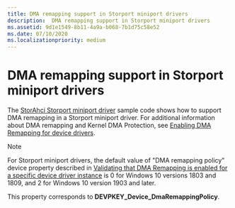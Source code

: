 ```yaml
---
title: DMA remapping support in Storport miniport drivers
description:  DMA remapping support in Storport miniport drivers
ms.assetid: 9d1e1549-8b11-4a9a-b068-7b1d75c58e52
ms.date: 07/10/2020
ms.localizationpriority: medium
---
```


# DMA remapping support in Storport miniport drivers

The [StorAhci Storport miniport driver](https://github.com/microsoft/Windows-driver-samples/tree/master/storage/miniports/storahci) sample code shows how to support DMA remapping in a Storport miniport driver. For additional information about DMA remapping and Kernel DMA Protection, see [Enabling DMA Remapping for device drivers](https://docs.microsoft.com/windows-hardware/drivers/pci/enabling-dma-remapping-for-device-drivers).

> [!NOTE]
>
> For Storport miniport drivers, the default value of "DMA remapping policy" device property described in [Validating that DMA Remapping is enabled for a specific device driver instance](https://docs.microsoft.com/windows-hardware/drivers/pci/enabling-dma-remapping-for-device-drivers#validating-that-dma-remapping-is-enabled-for-a-specific-device-driver-instance) is 0 for Windows 10 versions 1803 and 1809, and 2 for Windows 10 version 1903 and later.

This property corresponds to **DEVPKEY_Device_DmaRemappingPolicy**.
